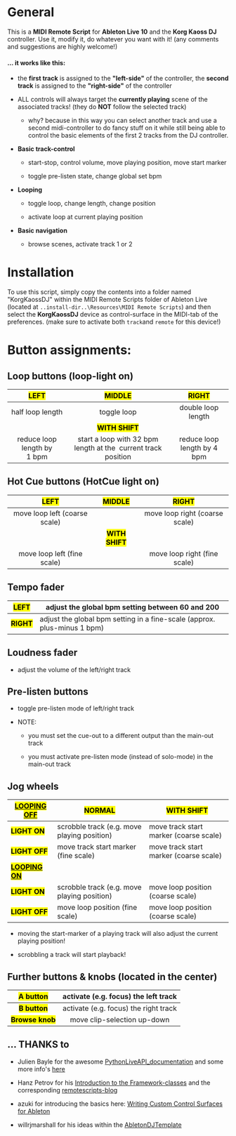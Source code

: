 # General

This is a **MIDI Remote Script** for **Ableton Live 10** and the **Korg Kaoss DJ** controller.
Use it, modify it, do whatever you want with it!  (any comments and suggestions are highly welcome!)

#### ... it works like this:

- the **first track** is assigned to the **"left-side"** of the controller, the **second track** is assigned to the **"right-side"** of the controller

- ALL controls will always target the **currently playing** scene of the associated tracks! 
  (they do **NOT** follow the selected track)
  
  - why? because in this way you can select another track and use a second midi-controller to do fancy stuff on it while still being able to control the basic elements of the first 2 tracks from the DJ controller.



- **Basic track-control**
  
  - start-stop, control volume, move playing position, move start marker
  
  - toggle pre-listen state, change global set bpm

- **Looping**
  
  - toggle loop, change length, change position
  
  - activate loop at current playing position

- **Basic navigation**
  
  - browse scenes, activate track 1 or 2

# Installation

To use this script, simply copy the contents into a folder named "KorgKaossDJ" within the MIDI Remote Scripts folder of Ableton Live  (located at `..install-dir..\Resources\MIDI Remote Scripts`) and then select the **KorgKaossDJ** device as control-surface in the MIDI-tab of the preferences. (make sure to activate both `track`and `remote` for this device!)

# Button assignments:

## Loop buttons (loop-light on)

| <mark>LEFT</mark>           | <mark>MIDDLE</mark>                                            | <mark>RIGHT</mark>          |
|:---------------------------:|:--------------------------------------------------------------:|:---------------------------:|
| half loop length            | toggle loop                                                    | double loop length          |
|                             | <mark>**WITH SHIFT**</mark>                                    |                             |
| reduce loop length by 1 bpm | start a loop with 32 bpm length at the  current track position | reduce loop length by 4 bpm |

## Hot Cue buttons (HotCue light on)

| <mark>LEFT</mark>             | <mark>MIDDLE</mark>         | <mark>RIGHT</mark>             |
|:-----------------------------:|:---------------------------:|:------------------------------:|
| move loop left (coarse scale) |                             | move loop right (coarse scale) |
|                               | **<mark>WITH SHIFT</mark>** |                                |
| move loop left (fine scale)   |                             | move loop right (fine scale)   |

## Tempo fader

| <mark>LEFT</mark>      | adjust the global bpm setting between 60 and 200                         |
| ---------------------- | ------------------------------------------------------------------------ |
| <mark>**RIGHT**</mark> | adjust the global bpm setting in a fine-scale (approx. plus-minus 1 bpm) |

## Loudness fader

- adjust the volume of the left/right track

## Pre-listen buttons

- toggle pre-listen mode of left/right track

- NOTE:
  
  - you must set the cue-out to a different output than the main-out track
  
  - you must activate pre-listen mode (instead of solo-mode) in the main-out track

## Jog wheels

| <mark><u>LOOPING OFF</u></mark>    | <mark>NORMAL</mark>                         | <mark>WITH SHIFT</mark>                |
| ---------------------------------- | ------------------------------------------- | -------------------------------------- |
| <mark>**LIGHT ON**</mark>          | scrobble track (e.g. move playing position) | move track start marker (coarse scale) |
| <mark>**LIGHT OFF**</mark>         | move track start marker (fine scale)        | move track start marker (coarse scale) |
| <mark>**<u>LOOPING ON</u>**</mark> |                                             |                                        |
| <mark>**LIGHT ON**</mark>          | scrobble track (e.g. move playing position) | move loop position (coarse scale)      |
| <mark>**LIGHT OFF**</mark>         | move loop position (fine scale)             | move loop position (coarse scale)      |

- moving the start-marker of a playing track will also adjust the current playing position!

- scrobbling a track will start playback!

## Further buttons & knobs (located in the center)

| <mark>A button</mark>        | activate (e.g. focus) the left track  |
|:----------------------------:|:-------------------------------------:|
| <mark>**B button**</mark>    | activate (e.g. focus) the right track |
| <mark>**Browse knob**</mark> | move clip-selection up-down           |



## ... THANKS to

- Julien Bayle for the awesome [PythonLiveAPI_documentation](https://julienbayle.studio/PythonLiveAPI_documentation/) and some more info's [here](https://julienbayle.studio/ableton-live-midi-remote-scripts/)

- Hanz Petrov for his [Introduction to the Framework-classes](https://livecontrol.q3f.org/ableton-liveapi/articles/introduction-to-the-framework-classes/) and the corresponding [remotescripts-blog](http://remotescripts.blogspot.com)

- azuki for introducing the basics here: [Writing Custom Control Surfaces for Ableton](https://blog.azuki.vip/ableton-midi/)

- willrjmarshall for his ideas within the [AbletonDJTemplate](https://github.com/willrjmarshall/AbletonDJTemplateUnsupported)


